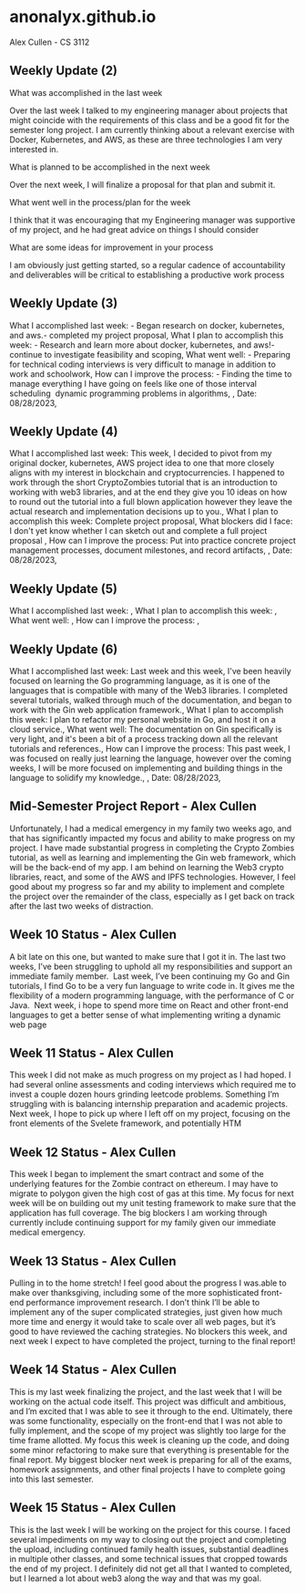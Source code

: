 # anonalyx.github.io
Alex Cullen - CS 3112

## Weekly Update (2)

What was accomplished in the last week

Over the last week I talked to my engineering manager about projects that might coincide with the requirements of this class and be a good fit for the semester long project. I am currently thinking about a relevant exercise with Docker, Kubernetes, and AWS, as these are three technologies I am very interested in.


What is planned to be accomplished in the next week

Over the next week, I will finalize a proposal for that plan and submit it.


What went well in the process/plan for the week

I think that it was encouraging that my Engineering manager was supportive of my project, and he had great advice on things I should consider


What are some ideas for improvement in your process

I am obviously just getting started, so a regular cadence of accountability and deliverables will be critical to establishing a productive work process

## Weekly Update (3)
What I accomplished last week:       - Began research on docker, kubernetes, and aws.- completed my project proposal,
What I plan to accomplish this week: - Research and learn more about docker, kubernetes, and aws!- continue to investigate feasibility and scoping,
What went well:                      - Preparing for technical coding interviews is very difficult to manage in addition to work and schoolwork,
How can I improve the process:       - Finding the time to manage everything I have going on feels like one of those interval scheduling  dynamic programming problems in algorithms,
	, Date: 08/28/2023,
 
## Weekly Update (4)
What I accomplished last week:       This week, I decided to pivot from my original docker, kubernetes, AWS project idea to one that more closely aligns with my interest in blockchain and cryptocurrencies. I happened to work through the short CryptoZombies tutorial that is an introduction to working with web3 libraries, and at the end they give you 10 ideas on how to round out the tutorial into a full blown application however they leave the actual research and implementation decisions up to you.,
What I plan to accomplish this week: Complete project proposal,
What blockers did I face:            I don't yet know whether I can sketch out and complete a full project proposal ,
How can I improve the process:       Put into practice concrete project management processes, document milestones, and record artifacts,
	, Date: 08/28/2023,
 
## Weekly Update (5)
What I accomplished last week:       ,
What I plan to accomplish this week: ,
What went well:                      ,
How can I improve the process:       ,

## Weekly Update (6)
What I accomplished last week:       Last week and this week, I've been heavily focused on learning the Go programming language, as it is one of the languages that is compatible with many of the Web3 libraries. I completed several tutorials, walked through much of the documentation, and began to work with the Gin web application framework.,
What I plan to accomplish this week: I plan to refactor my personal website in Go, and host it on a cloud service.,
What went well:                      The documentation on Gin specifically is very light, and it's been a bit of a process tracking down all the relevant tutorials and references.,
How can I improve the process:       This past week, I was focused on really just learning the language, however over the coming weeks, I will be more focused on implementing and building things in the language to solidify my knowledge.,
	, Date: 08/28/2023,

## Mid-Semester Project Report - Alex Cullen
Unfortunately, I had a medical emergency in my family two weeks ago, and that has significantly impacted my focus and ability to make progress on my project. I have made substantial progress in completing the Crypto Zombies tutorial, as well as learning and implementing the Gin web framework, which will be the back-end of my app. I am behind on learning the Web3 crypto libraries, react, and some of the AWS and IPFS technologies. However, I feel good about my progress so far and my ability to implement and complete the project over the remainder of the class, especially as I get back on track after the last two weeks of distraction.

## Week 10 Status - Alex Cullen
A bit late on this one, but wanted to make sure that I got it in.
The last two weeks, I’ve been struggling to uphold all my responsibilities and support an immediate family member. 
Last week, I’ve been continuing my Go and Gin tutorials, I find Go to be a very fun language to write code in. It gives me the flexibility of a modern programming language, with the performance of C or Java. 
Next week, i hope to spend more time on React and other front-end languages to get a better sense of what implementing writing a dynamic web page


## Week 11 Status - Alex Cullen
This week I did not make as much progress on my project as I had hoped. I had several online assessments and coding interviews which required me to invest a couple dozen hours grinding leetcode problems. Something I’m struggling with is balancing internship preparation and academic projects.
Next week, I hope to pick up where I left off on my project, focusing on the front elements of the Svelete framework, and potentially HTM

## Week 12 Status - Alex Cullen
This week I began to implement the smart contract and some of the underlying features for the Zombie contract on ethereum. I may have to migrate to polygon given the high cost of gas at this time.
My focus for next week will be on building out my unit testing framework to make sure that the application has full coverage.
The big blockers I am working through currently include continuing support for my family given our immediate medical emergency.

## Week 13 Status - Alex Cullen
Pulling in to the home stretch! I feel good about the progress I was.able to make over thanksgiving, including some of the more sophisticated front-end performance improvement research. I don’t think I’ll be able to implement any of the super complicated strategies, just given how much more time and energy it would take to scale over all web pages, but it’s good to have reviewed the caching strategies.
No blockers this week, and next week I expect to have completed the project, turning to the final report!

## Week 14 Status - Alex Cullen
This is my last week finalizing the project, and the last week that I will be working on the actual code itself. This project was difficult and ambitious, and I’m excited that I was able to see it through to the end.
Ultimately, there was some functionality, especially on the front-end that I was not able to fully implement, and the scope of my project was slightly too large for the time frame allotted.
My focus this week is cleaning up the code, and doing some minor refactoring to make sure that everything is presentable for the final report. My biggest blocker next week is preparing for all of the exams, homework assignments, and other final projects I have to complete going into this last semester.

## Week 15 Status - Alex Cullen
This is the last week I will be working on the project for this course. I faced several impediments on my way to closing out the project and completing the upload, including continued family health issues, substantial deadlines in multiple other classes, and some technical issues that cropped towards the end of my project. I definitely did not get all that I wanted to completed, but I learned a lot about web3 along the way and that was my goal.


